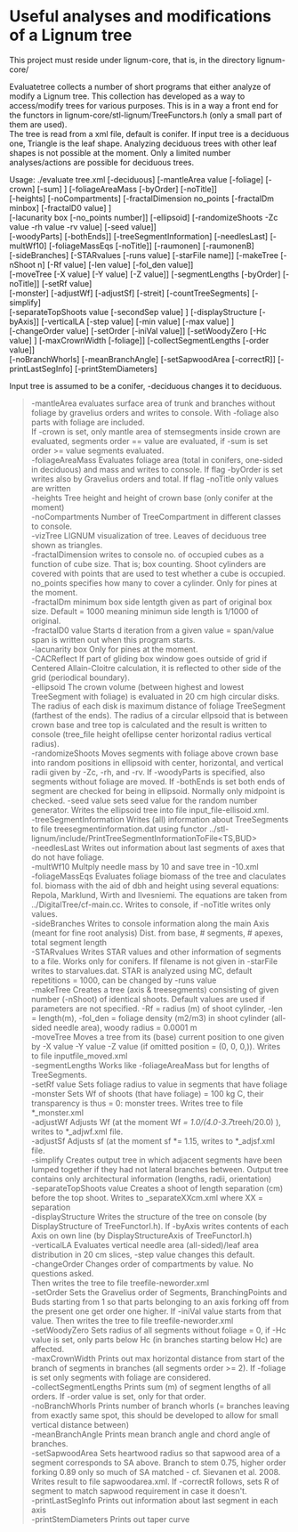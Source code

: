 # Useful analyses and modifications of a Lignum tree

This project must reside under lignum-core, that is, in the directory lignum-core/

Evaluatetree collects a number of short programs that either analyze of modify a Lignum tree. This collection has developed as a way to access/modify trees for various purposes. This is in a way a front end for the functors in lignum-core/stl-lignum/TreeFunctors.h (only a small part of them are used). <br />
The tree is read from a xml file, default is conifer. If input tree is a deciduous one, Triangle is the leaf shape. Analyzing deciduous trees with other leaf shapes is not possible at the moment. Only a limited number analyses/actions are possible for deciduous trees. <br />

Usage: ./evaluate  tree.xml [-deciduous] [-mantleArea value [-foliage] [-crown] [-sum] ] [-foliageAreaMass [-byOrder] [-noTitle]] <br />
       [-heights] [-noCompartments] [-fractalDimension no_points [-fractalDm minbox] [-fractalD0 value] ] <br />
       [-lacunarity box [-no_points number]] [-ellipsoid] [-randomizeShoots -Zc value -rh value -rv value] [-seed value]] <br />
       [-woodyParts] [-bothEnds]] [-treeSegmentInformation] [-needlesLast] [-multWf10] [-foliageMassEqs [-noTitle]]  [-raumonen] [-raumonenB] <br />
       [-sideBranches] [-STARvalues [-runs value] [-starFile name]] [-makeTree [-nShoot n] [-Rf value] [-len value] [-fol_den value]] <br />
       [-moveTree [-X value] [-Y value] [-Z value]] [-segmentLengths [-byOrder] [-noTitle]] [-setRf value] <br />
       [-monster] [-adjustWf] [-adjustSf] [-streit] [-countTreeSegments] [-simplify] <br />
       [-separateTopShoots value [-secondSep value] ] [-displayStructure [-byAxis]] [-verticalLA [-step value] [-min value] [-max value] ] <br />
       [-changeOrder value] [-setOrder [-iniVal value]] [-setWoodyZero [-Hc value] ] [-maxCrownWidth [-foliage]] [-collectSegmentLengths [-order value]] <br />
       [-noBranchWhorls] [-meanBranchAngle] [-setSapwoodArea [-correctR]] [-printLastSegInfo] [-printStemDiameters] <br />


Input tree is assumed to be a conifer, -deciduous changes it to deciduous. <br />
> -mantleArea    evaluates surface area of trunk and branches without foliage by gravelius orders and writes to console. With -foliage also parts with foliage are included. <br />
>               If -crown is set, only mantle area of stemsegments inside crown are evaluated, segments order == value are evaluated, if -sum is set order >= value segments evaluated. <br />
> -foliageAreaMass   Evaluates foliage area (total in conifers, one-sided in deciduous) and mass and writes to console. If flag -byOrder is set writes also by Gravelius orders and total. If flag -noTitle only values are written <br />
> -heights           Tree height and height of crown base (only conifer at the moment) <br />
> -noCompartments    Number of TreeCompartment in different classes to console. <br />
> -vizTree           LIGNUM visualization of tree. Leaves of deciduous tree shown as triangles. <br />
> -fractalDimension  writes to console no. of occupied cubes as a function of cube size. That is; box counting. Shoot cylinders are covered with points that are used to test whether a cube is occupied. no_points specifies how many to cover a cylinder. Only for pines at the moment. <br />
> -fractalDm <minbox>    minimum box side lentgth given as part of original box size. Default = 1000 meaning minimun side length is 1/1000 of original. <br />
> -fractalD0 value     Starts d iteration from a given value = span/value span is written out when this program starts. <br />
> -lacunarity box Only for pines at the moment. <br />
> -CACReflect  If part of gliding box window goes outside of grid if Centered Allain-Cloitre calculation, it is reflected to other side of the grid (periodical boundary). <br />
> -ellipsoid   The crown volume (between highest and lowest TreeSegment with foliage) is evaluated in 20 cm high circular disks. The radius of each disk is maximum distance of foliage TreeSegment (farthest of the ends). The radius of a circular ellpsoid that is between crown base and tree top is calculated and the result is written to console (tree_file height ofellipse center horizontal radius vertical radius). <br />
> -randomizeShoots   Moves segments with foliage above crown base into random positions in ellipsoid with center, horizontal, and vertical radii given by -Zc, -rh, and  -rv. If -woodyParts is specified, also segments without foliage are moved. If -bothEnds is set both ends of segment are checked for being in ellipsoid. Normally only midpoint is checked. -seed value sets seed value for the random number generator. Writes the ellipsoid tree into file input_file-ellisoid.xml. <br />
> -treeSegmentInformation      Writes (all) information about TreeSegments to file treesegmentinformation.dat using functor ../stl-lignum/include/PrintTreeSegmentInformationToFile<TS,BUD> <br />
> -needlesLast Writes out information about last segments of axes that do not have foliage. <br />
> -multWf10    Multply needle mass by 10 and save tree in <filename>-10.xml <br />
> -foliageMassEqs              Evaluates foliage biomass of the tree and claculates fol. biomass with the aid of dbh and height using several equations: Repola, Marklund, Wirth and Ilvesniemi. The equations are taken from ../DigitalTree/cf-main.cc. Writes to console, if -noTitle writes only values. <br />
> -sideBranches   Writes to console information along the main Axis (meant for fine root analysis) Dist. from base, # segments, # apexes, total segment length <br />
> -STARvalues  Writes STAR values and other information of segments to a file. Works only for conifers. If filename is not given in -starFile <name> writes to starvalues.dat. STAR is analyzed using MC, default repetitions = 1000, can be changed by -runs value <br />
> -makeTree    Creates a tree (axis & treesegments) consisting of given number (-nShoot) of identical shoots. Default values are used if parameters are not specified. -Rf = radius (m) of shoot cylinder, -len = length(m), -fol_den = foliage density (m2/m3) in shoot cylinder (all-sided needle area), woody radius = 0.0001 m <br />
> -moveTree    Moves a tree from its (base) current position to one given by -X value -Y value -Z value (if omitted position = (0, 0, 0,)). Writes to file inputfile_moved.xml <br />
> -segmentLengths    Works like -foliageAreaMass but for lengths of TreeSegments. <br />
> -setRf value     Sets foliage radius to value in segments that have foliage <br />
> -monster     Sets Wf of shoots (that have foliage) = 100 kg C, their transparency is thus = 0: monster trees. Writes tree to file *_monster.xml <br />
> -adjustWf    Adjusts Wf (at the moment Wf *= 1.0/(4.0-3.7*treeh/20.0) ), writes to *_adjwf.xml file. <br />
> -adjustSf    Adjusts sf (at the moment sf *= 1.15, writes to *_adjsf.xml file. <br />
> -simplify    Creates output tree in which adjacent segments have been lumped together if they had not lateral branches between. Output tree contains only architectural information (lengths, radii, orientation) <br /> 
> -separateTopShoots value  Creates a shoot of length separation (cm) before the top shoot. Writes to <treefile>_separateXXcm.xml where XX = separation <br />
> -displayStructure   Writes the structure of the tree on console (by DisplayStructure of TreeFunctorI.h). If -byAxis writes contents of each Axis on own line (by DisplayStructureAxis of TreeFunctorI.h) <br />
> -verticalLA  Evaluates vertical needle area (all-sided)/leaf area distribution in 20 cm slices, -step value changes this default. <br />
> -changeOrder Changes order of compartments by value. No questions asked. <br /> Then writes the tree to file treefile-neworder.xml <br />
> -setOrder    Sets the Gravelius order of Segments, BranchingPoints and Buds starting from 1 so that parts belonging to an axis forking off from the present one get order one higher. If -iniVal value starts from that value. Then writes the tree to file treefile-neworder.xml <br />
> -setWoodyZero       Sets radius of all segments without foliage = 0, if -Hc value is set, only parts below Hc (in branches starting below Hc) are affected. <br />
> -maxCrownWidth      Prints out max horizontal distance from start of the branch of segments in branches (all segments order >= 2). If -foliage is set only segments with foliage are considered. <br />
> -collectSegmentLengths Prints sum (m) of segment lengths of all orders. If -order value is set, only for that order.  <br />
> -noBranchWhorls     Prints number of branch whorls (= branches leaving from exactly same spot, this should be developed to allow for small vertical distance between) <br />
> -meanBranchAngle    Prints mean branch angle and chord angle of branches.  <br />
> -setSapwoodArea     Sets heartwood radius so that sapwood area of a segment corresponds to SA above. Branch to stem 0.75, higher order forking 0.89 only so much of SA matched - cf. Sievanen et al. 2008. Writes result to file sapwoodarea.xml. If -correctR follows, sets R of segment to match sapwood requirement in case it doesn't. <br />
> -printLastSegInfo   Prints out information about last segment in each axis <br />
> -printStemDiameters    Prints out taper curve <br />
